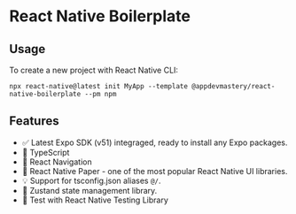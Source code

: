 # React Native Boilerplate

## Usage

To create a new project with React Native CLI:

`npx react-native@latest init MyApp --template @appdevmastery/react-native-boilerplate --pm npm`

## Features

- ✅ Latest Expo SDK (v51) integraged, ready to install any Expo packages.
- 🎉 TypeScript
- 🧭 React Navigation
- 💅 React Native Paper - one of the most popular React Native UI libraries.
- 💡 Support for tsconfig.json aliases `@/`.
- 🐻 Zustand state management library.
- 🧪 Test with React Native Testing Library
